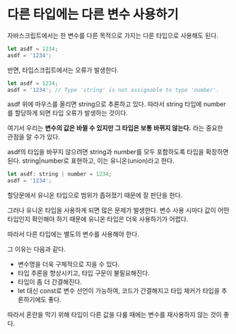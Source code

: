 # 다른 타입에는 다른 변수 사용하기

자바스크립트에서는 한 변수를 다른 목적으로 가지는 다른 타입으로 사용해도 된다.

```js
let asdf = 1234;
asdf = '1234';
```

반면, 타입스크립트에서는 오류가 발생한다.

```js
let asdf = 1234;
asdf = '1234'; // Type 'string' is not assignable to type 'number'.
```

asdf 위에 마우스를 올리면 string으로 추론하고 있다. 따라서 string 타입에 number를 할당하게 되면 타입 오류가 발생하는 것이다.

여기서 우리는 **변수의 값은 바뀔 수 있지만 그 타입은 보통 바뀌지 않는다.** 라는 중요한 관점을 알 수가 있다.

asdf의 타입을 바꾸지 않으려면 string과 number를 모두 포함하도록 타입을 확장하면 된다. string|number로 표현하고, 이는 유니온(union)라고 한다.

```js
let asdf: string | number = 1234;
asdf = '1234';
```

할당문에서 유니온 타입으로 범위가 좁혀졌기 때문에 잘 판단을 한다.

그러나 유니온 타입을 사용하게 되면 많은 문제가 발생한다. 변수 사용 시마다 값이 어떤 타입인지 확인해야 하기 때문에 유니온 타입은 더욱 사용하기가 어렵다.

따라서 다른 타입에는 별도의 변수를 사용해야 한다.

그 이유는 다음과 같다.

- 변수명을 더욱 구체적으로 지을 수 있다.
- 타입 추론을 향상시키고, 타입 구문이 불필요해진다.
- 타입이 좀 더 간결해진다.
- let 대신 const로 변수 선언이 가능하여, 코드가 간결해지고 타입 체커가 타입을 추론하기에도 좋다.

따라서 혼란을 막기 위해 타입이 다른 값을 다룰 때에는 변수를 재사용하지 않는 것이 좋다.
